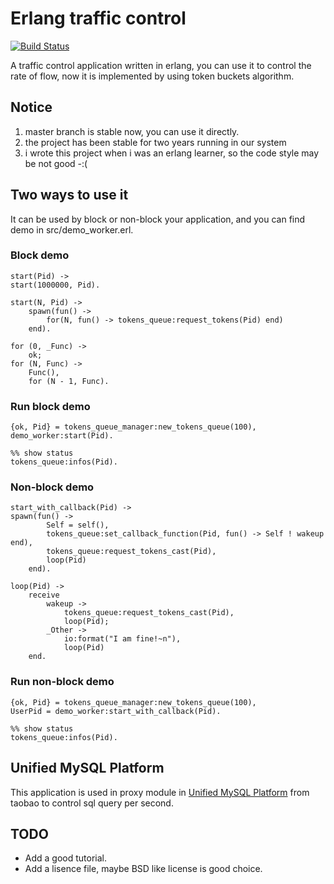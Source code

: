 Erlang traffic control
=============================

[![Build Status](https://travis-ci.org/GaoYusong/erlang-traffic-control.svg?branch=master)](https://travis-ci.org/GaoYusong/erlang-traffic-control)

A traffic control application written in erlang, you can use it to control the rate of flow, now it is implemented by using token buckets algorithm.

## Notice

1. master branch is stable now, you can use it directly.
2. the project has been stable for two years running in our system
3. i wrote this project when i was an erlang learner, so the code style may be not good -:(

## Two ways to use it
It can be used by block or non-block your application, and you can find demo in src/demo_worker.erl.
### Block demo
    start(Pid) ->
    start(1000000, Pid).

    start(N, Pid) ->
        spawn(fun() ->
            for(N, fun() -> tokens_queue:request_tokens(Pid) end)
        end).

    for (0, _Func) ->
    	ok;
    for (N, Func) ->
    	Func(),
    	for (N - 1, Func).
        
### Run block demo
    {ok, Pid} = tokens_queue_manager:new_tokens_queue(100),
    demo_worker:start(Pid).
    
    %% show status
    tokens_queue:infos(Pid).

### Non-block demo
    start_with_callback(Pid) ->
    spawn(fun() ->
    		Self = self(),
    		tokens_queue:set_callback_function(Pid, fun() -> Self ! wakeup end),
    		tokens_queue:request_tokens_cast(Pid),
    		loop(Pid)
    	end).
    
    loop(Pid) ->
    	receive
    		wakeup ->
    			tokens_queue:request_tokens_cast(Pid),
    			loop(Pid);
    		_Other ->
    			io:format("I am fine!~n"),
    			loop(Pid)
    	end.
### Run non-block demo
    {ok, Pid} = tokens_queue_manager:new_tokens_queue(100),
    UserPid = demo_worker:start_with_callback(Pid).
    
    %% show status
    tokens_queue:infos(Pid).


## Unified MySQL Platform 

This application is used in proxy module in [Unified MySQL Platform](http://blog.yufeng.info/archives/2349) from taobao to control sql query per second.

## TODO

* Add a good tutorial.
* Add a lisence file, maybe BSD like license is good choice.

